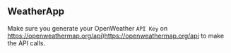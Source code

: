 ## WeatherApp

Make sure you generate your OpenWeather `API Key` on https://openweathermap.org/api)https://openweathermap.org/api to make the API calls.
